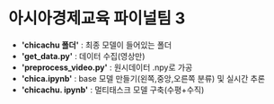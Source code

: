 # 아시아경제교육 파이널팀 3
- **'chicachu 폴더'** : 최종 모델이 들어있는 폴더
- **'get_data.py'** : 데이터 수집(영상만)
- **'preprocess_video.py'** : 원시데이터 .npy로 가공
- **'chica.ipynb'** : base 모델 만들기(왼쪽,중앙,오른쪽 분류) 및 실시간 추론
- **'chicachu. ipynb'** : 멀티태스크 모델 구축(수평+수직) 